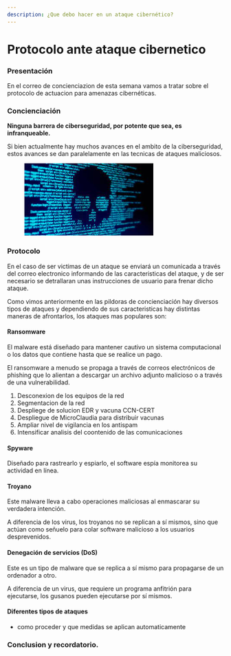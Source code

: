 ```yaml
---
description: ¿Que debo hacer en un ataque cibernético?
---
```


# Protocolo ante ataque cibernetico

### Presentación

En el correo de concienciazion de esta semana vamos a tratar sobre el protocolo de actuacion para amenazas cibernéticas.

### Concienciación

**Ninguna barrera de ciberseguridad, por potente que sea, es infranqueable.**

Si bien actualmente hay muchos avances en el ambito de la ciberseguridad, estos avances se dan paralelamente en las tecnicas de ataques maliciosos.&#x20;

<figure><img src="../../.gitbook/assets/image.png" alt=""><figcaption></figcaption></figure>

### Protocolo

En el caso de ser victimas de un ataque se enviará un comunicada a través del correo electronico informando de las caracteristicas del ataque, y de ser necesario se detrallaran unas instrucciones de usuario para frenar dicho ataque.

Como vimos anteriormente en las pildoras de concienciación hay diversos tipos de ataques y dependiendo de sus caracteristicas hay distintas maneras de afrontarlos, los ataques mas populares son:

#### Ransomware

El malware está diseñado para mantener cautivo un sistema computacional o los datos que contiene hasta que se realice un pago.

El ransomware a menudo se propaga a través de correos electrónicos de phishing que lo alientan a descargar un archivo adjunto malicioso o a través de una vulnerabilidad.&#x20;

1. Desconexion de los equipos de la red
2. Segmentacion de la red
3. Despliege de solucion EDR y vacuna CCN-CERT
4. Despliegue de MicroClaudia para distribuir vacunas&#x20;
5. Ampliar nivel de vigilancia en los antispam
6. Intensificar analisis del coontenido de las comunicaciones

#### Spyware

Diseñado para rastrearlo y espiarlo, el software espía monitorea su actividad en línea.

#### Troyano

Este malware lleva a cabo operaciones maliciosas al enmascarar su verdadera intención.

A diferencia de los virus, los troyanos no se replican a sí mismos, sino que actúan como señuelo para colar software malicioso a los usuarios desprevenidos.

#### Denegación de servicios (DoS)

Este es un tipo de malware que se replica a sí mismo para propagarse de un ordenador a otro.

A diferencia de un virus, que requiere un programa anfitrión para ejecutarse, los gusanos pueden ejecutarse por sí mismos.

#### Diferentes tipos de ataques

* como proceder y que medidas se aplican automaticamente

### Conclusion y recordatorio.
